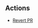 ## Actions

- [Revert PR](https://github.com/benjaminoakes/learn_github_actions/actions/workflows/revert_pr.yml)
